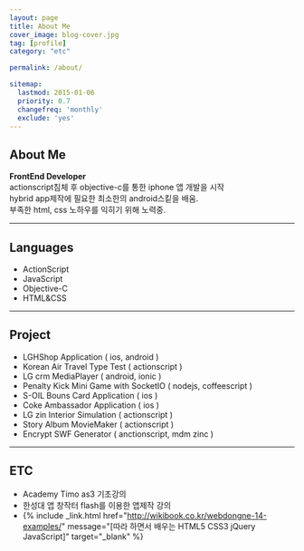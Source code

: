 ```yaml
---
layout: page
title: About Me
cover_image: blog-cover.jpg
tag: [profile]
category: "etc"

permalink: /about/

sitemap:
  lastmod: 2015-01-06
  priority: 0.7
  changefreq: 'monthly'
  exclude: 'yes'
---
```


## About Me
  **FrontEnd Developer**  
  actionscript침체 후 objective-c를 통한 iphone 앱 개발을 시작  
  hybrid app제작에 필요한 최소한의 android스킽을 배움.  
  부족한 html, css 노하우를 익히기 위해 노력중.

***
  
## Languages
 - ActionScript
 - JavaScript
 - Objective-C
 - HTML&CSS
    
***

## Project  
 - LGHShop Application ( ios, android )
 - Korean Air Travel Type Test ( actionscript )
 - LG crm MediaPlayer ( android, ionic )
 - Penalty Kick Mini Game with SocketIO ( nodejs, coffeescript )
 - S-OIL Bouns Card Application ( ios )
 - Coke Ambassador Application ( ios )
 - LG zin Interior Simulation ( actionscript )
 - Story Album MovieMaker ( actionscript )
 - Encrypt SWF Generator ( anctionscript, mdm zinc )
 
***

## ETC
 - Academy Timo as3 기초강의
 - 한성대 앱 창작터 flash를 이용한 앱제작 강의
 - {% include _link.html href="http://wikibook.co.kr/webdongne-14-examples/" message="[따라 하면서 배우는 HTML5 CSS3 jQuery JavaScript]" target="_blank" %}